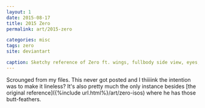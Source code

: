 ```yaml
---
layout: 1
date: 2015-08-17
title: 2015 Zero
permalink: art/2015-zero

categories: misc
tags: zero
site: deviantart

caption: Sketchy reference of Zero ft. wings, fullbody side view, eyes, and head + mouth.
---
```

Scrounged from my files. This never got posted and I thiiiink the intention was to make it lineless? It's also pretty much the only instance besides [the original reference]({%include url.html%}/art/zero-isos) where he has those butt-feathers.